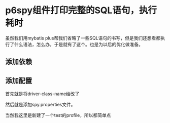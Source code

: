 # p6spy组件打印完整的SQL语句，执行耗时

虽然我们用mybatis plus帮我们省略了一些SQL语句的书写，但是我们还想看都执行了什么语法，怎么办，于是就有了这个。也是为以后的优化做准备。

## 添加依赖

## 添加配置

首先就是将driver-class-name给改了

然后就是添加spy.properties文件。

当然我这里是新建了一个test的profile，所以都简单点